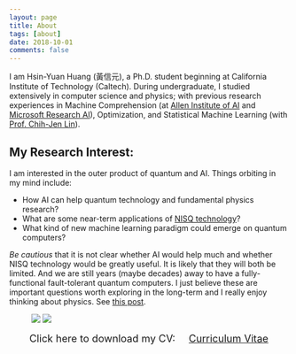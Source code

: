 ```yaml
---
layout: page
title: About
tags: [about]
date: 2018-10-01
comments: false
---
```


I am Hsin-Yuan Huang (黃信元), a Ph.D. student beginning at California Institute of Technology (Caltech).
During undergraduate, I studied extensively in computer science and physics; with previous research experiences in Machine Comprehension (at <a href="https://allenai.org/" target="_blank">Allen Institute of AI</a> and <a href="https://www.microsoft.com/en-us/research/lab/microsoft-research-ai/" target="_blank">Microsoft Research AI</a>), Optimization, and Statistical Machine Learning (with <a href="https://www.csie.ntu.edu.tw/~cjlin/" target="_blank">Prof. Chih-Jen Lin</a>).

## My Research Interest:

I am interested in the outer product of quantum and AI. Things orbiting in my mind include:
* How AI can help quantum technology and fundamental physics research?
* What are some near-term applications of <a href="https://arxiv.org/abs/1801.00862" target="_blank">NISQ technology</a>?
* What kind of new machine learning paradigm could emerge on quantum computers?

*Be cautious* that it is not clear whether AI would help much and whether NISQ technology would be greatly useful. It is likely that they will both be limited. And we are still years (maybe decades) away to have a fully-functional fault-tolerant quantum computers.
I just believe these are important questions worth exploring in the long-term and I really enjoy thinking about physics. See <a href="https://momohuang.github.io/PhD_Decision/" target="_blank">this post</a>.

<figure class="half">
	<img src="{{base.url}}/assets/img/me-1.jpg" class="img-disappear">
  <img src="{{base.url}}/assets/img/me-2.jpg">
</figure>

<center><span style="font-size: 130%;">Click here to download my CV: &nbsp;&nbsp;&nbsp;</span> <a href="{{base.url}}/assets/img/cv-Robert.pdf" target="_blank" class="btn btn-success"><span style="font-size: 130%;">Curriculum Vitae</span></a></center>

<!---
Our world is much more to than meets the eye. There are always fascinating equation of motion or some form of latent representation that is guiding our movement and behaviour. This is the case in physics, which is the central reason why I have the penchant for learning physics. Similarly, in machine learning, finding a good latent representation is very crucial. A good representation often accompany substantially improvement in prediction performance, e.g., take a look at my research project: [Implicit-Feedback Recommender System]({{ site.baseurl }}/research).

I am also passionate about simulating our world. By coding the fundamental principles, piece by piece, it feels like I am creating the actual object itself, which is an amazing experience. Simulation is also a very good way to test the possible underlying structure, e.g. in my research project, [Human Protein Interaction Network]({{ site.baseurl }}/research), I did a protein-network simulation to justify our modified evolutionary model. Furthermore, simulation can sometimes give insightful prediction to our real world. And most importantly, to me, the visualized simulation is very charming and fun to watch (E.g. my project on [Fluid Simulation with SPH]({{ site.baseurl }}/course)).

## My Younger Life:

During high school, I was engrossed at designing algorithms (in a more mathematical fashion). The intricacy of algorithms is fascinating, so I have devoted my first two years (almost completely) in designing and writing C/C++ codes on online judge system (ended up writing more than thousands of codes). And I have wrote many detailed solutions to problems I found interesting in [Blogspot.com](http://momo-funnycodes.blogspot.tw){:target="_blank"} (mostly in Chinese). Luckily, I was selected as the national representative to compete in the 25th International Olympiad in Informatics, and won the bronze medal. After the competition, I was permitted to take undergraduate courses (and some graduate course) in National Taiwan University (GPA: 4.3/4.3) during my last year of high school.
--->

